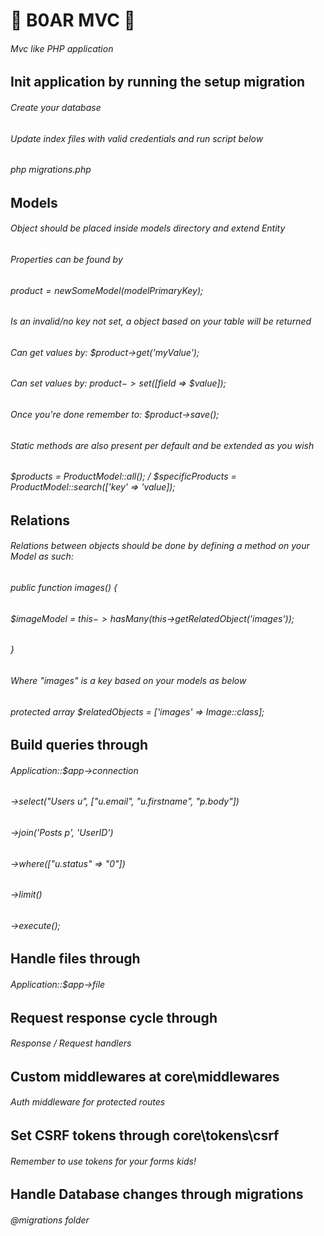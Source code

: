 # 🐗 B0AR MVC 🐗
###### Mvc like PHP application

## Init application by running the setup migration 
###### Create your database
###### Update index files with valid credentials and run script below
###### php migrations.php

## Models

###### Object should be placed inside models directory and extend Entity
###### Properties can be found by
###### $product = new SomeModel($modelPrimaryKey);
###### Is an invalid/no key not set, a object based on your table will be returned
###### Can get values by: $product->get('myValue');
###### Can set values by: $product->set([$field => $value]);
###### Once you're done remember to: $product->save();
###### Static methods are also present per default and be extended as you wish
###### $products = ProductModel::all(); / $specificProducts = ProductModel::search(['key' => 'value]);

## Relations
###### Relations between objects should be done by defining a method on your Model as such:
###### public function images() {
######     $imageModel = $this->hasMany($this->getRelatedObject('images'));
###### }
###### Where "images" is a key based on your models as below
###### protected array $relatedObjects = ['images' => Image::class];


## Build queries through 

###### Application::$app->connection
###### ->select("Users u", ["u.email", "u.firstname", "p.body"])
###### ->join('Posts p', 'UserID')
###### ->where(["u.status" => "0"])
###### ->limit()
###### ->execute();

## Handle files through 

###### Application::$app->file

## Request response cycle through 

###### Response / Request handlers

## Custom middlewares at core\middlewares

###### Auth middleware for protected routes

## Set CSRF tokens through core\tokens\csrf

###### Remember to use tokens for your forms kids!

## Handle Database changes through migrations

###### @migrations folder
